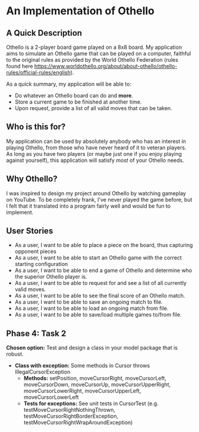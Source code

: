 # An Implementation of Othello

## A Quick Description

Othello is a 2-player board game played on a 8x8 board. My application aims to simulate an Othello game that can be 
played on a computer, faithful to the original rules as provided by the World Othello Federation
(rules found here https://www.worldothello.org/about/about-othello/othello-rules/official-rules/english).

As a quick summary, my application will be able to: 
* Do whatever an Othello board can do and **more**.
* Store a current game to be finished at another time.
* Upon request, provide a list of all valid moves that can be taken.

## Who is this for?
My application can be used by absolutely anybody who has an interest in playing Othello, from those who have never 
heard of it to veteran players. As long as you have two players (or maybe just one if you enjoy playing
against yourself), this application will satisfy *most* of your Othello needs.

## Why Othello?
I was inspired to design my project around Othello by watching gameplay on YouTube. To be completely frank, I've never 
played the game before, but I felt that it translated into a program fairly well and would be fun to implement.


## User Stories
* As a user, I want to be able to place a piece on the board, thus capturing opponent pieces
* As a user, I want to be able to start an Othello game with the correct starting configuration
* As a user, I want to be able to end a game of Othello and determine who the superior Othello player is.
* As a user, I want to be able to request for and see a list of all currently valid moves.
* As a user, I want to be able to see the final score of an Othello match.
* As a user, I want to be able to save an ongoing match to file.
* As a user, I want to be able to load an ongoing match from file.
* As a user, I want to be able to save/load multiple games to/from file.

## Phase 4: Task 2
**Chosen option:** Test and design a class in your model package that is robust.
 * **Class with exception:** Some methods in Cursor throws IllegalCursorException
    * **Methods:** setPosition, moveCursorRight, moveCursorLeft, moveCursorDown, moveCursorUp, 
      moveCursorUpperRight, moveCursorLowerRight, moveCursorUpperLeft, moveCursorLowerLeft
    * **Tests for exceptions:** See unit tests in CursorTest (e.g. testMoveCursorRightNothingThrown, 
      testMoveCursorRightBorderException, testMoveCursorRightWrapAroundException)